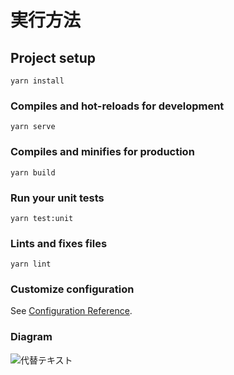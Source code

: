 # 実行方法

## Project setup
```
yarn install
```

### Compiles and hot-reloads for development
```
yarn serve
```

### Compiles and minifies for production
```
yarn build
```

### Run your unit tests
```
yarn test:unit
```

### Lints and fixes files
```
yarn lint
```

### Customize configuration
See [Configuration Reference](https://cli.vuejs.org/config/).

### Diagram
![代替テキスト](https://cacoo.com/diagrams/7ce6irDgsU2KEpUE/DFC9E/shapes/b0U617s5bMa-e3QXmWTrEsM "タイトル")